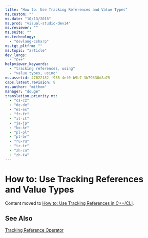 ```yaml
---
title: "How to: Use Tracking References and Value Types"
ms.custom: ""
ms.date: "10/13/2016"
ms.prod: "visual-studio-dev14"
ms.reviewer: ""
ms.suite: ""
ms.technology: 
  - "devlang-csharp"
ms.tgt_pltfrm: ""
ms.topic: "article"
dev_langs: 
  - "C++"
helpviewer_keywords: 
  - "tracking references, using"
  - "value types, using"
ms.assetid: 47022182-f935-4ef0-b9b7-3b79330d8a75
caps.latest.revision: 8
ms.author: "mithom"
manager: "douge"
translation.priority.mt: 
  - "cs-cz"
  - "de-de"
  - "es-es"
  - "fr-fr"
  - "it-it"
  - "ja-jp"
  - "ko-kr"
  - "pl-pl"
  - "pt-br"
  - "ru-ru"
  - "tr-tr"
  - "zh-cn"
  - "zh-tw"
---
```

# How to: Use Tracking References and Value Types
Content moved to [How to: Use Tracking References in C++/CLI](../Topic/How%20to:%20Use%20Tracking%20References%20in%20C++-CLI.md).  
  
## See Also  
 [Tracking Reference Operator](../Topic/Tracking%20Reference%20Operator%20\(C++%20Component%20Extensions\).md)